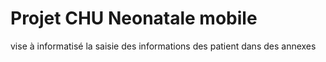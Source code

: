 # Projet CHU Neonatale mobile

vise à informatisé la saisie des informations des patient dans des annexes
